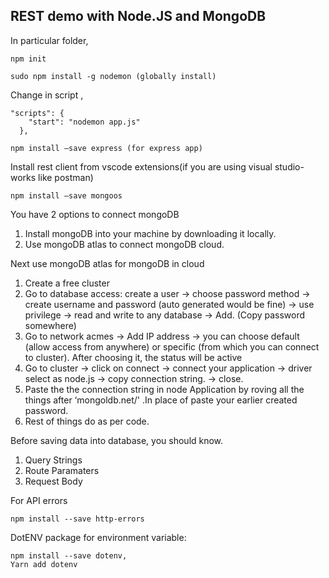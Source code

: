 
## REST demo with Node.JS and MongoDB

In particular folder,

```
npm init
```
```
sudo npm install -g nodemon (globally install)
```

Change in script ,
```
"scripts": {
    "start": "nodemon app.js"
  },
```

```
npm install —save express (for express app)
```

Install rest client from vscode extensions(if you are using visual studio- works like postman)

```
npm install —save mongoos
```

You have 2 options to connect mongoDB
1. Install mongoDB into your machine by downloading it locally.
2. Use mongoDB atlas to connect mongoDB cloud.

Next use mongoDB atlas for mongoDB in cloud
1. Create a free cluster
2. Go to database access: create a user -> choose password method -> create username and password (auto generated would be fine) -> use privilege -> read and write to any database -> Add. (Copy password somewhere)
3. Go to network acmes -> Add IP address -> you can choose default (allow access from anywhere) or specific (from which you can connect to cluster). After choosing it, the status will be active
4. Go to cluster -> click on connect -> connect your application -> driver select as node.js -> copy connection string. -> close. 
5. Paste the the connection string in node Application by roving all the things after ‘mongoldb.net/'  .In place of <password> paste your earlier created password.
6. Rest of things do as per code.

Before saving data into database, you should know.
1. Query Strings
2. Route Paramaters
3. Request Body

For API errors

```
npm install --save http-errors
```

DotENV package for environment variable:

```
npm install --save dotenv,
Yarn add dotenv 
```

